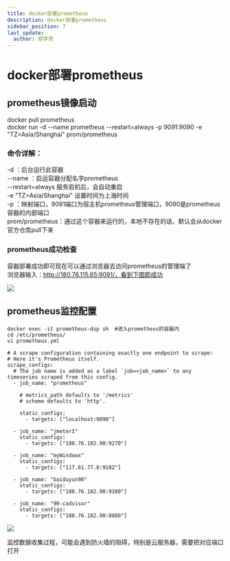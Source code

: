 ```yaml
---
title: docker部署prometheus
description: docker部署prometheus
sidebar_position: 7
last_update:
  author: 郑学贤
---
```


# docker部署prometheus

## prometheus镜像启动

  docker pull prometheus  
  docker run -d --name prometheus --restart=always -p 9091:9090 -e "TZ=Asia/Shanghai" prom/prometheus

### 命令详解：
-d ：后台运行此容器  
--name ：启运容器分配名字prometheus  
--restart=always 服务宕机后，会自动重启  
-e "TZ=Asia/Shanghai" 设置时间为上海时间  
-p ：映射端口，9091端口为宿主机prometheus管理端口，9090是prometheus容器的内部端口  
prom/prometheus：通过这个容器来运行的，本地不存在的话，默认会从docker官方仓库pull下来

### prometheus成功检查

容器部署成功即可现在可以通过浏览器去访问prometheus的管理端了  
浏览器输入：http://180.76.115.65:9091/，看到下图即成功

![](@site/static/img/test_img/2022-08-09-11-07-03.png)

## prometheus监控配置

```
docker exec -it prometheus-dsp sh  #进入prometheus的容器内
cd /etc/prometheus/
vi prometheus.yml

# A scrape configuration containing exactly one endpoint to scrape:
# Here it's Prometheus itself.
scrape_configs:
  # The job name is added as a label `job=<job_name>` to any timeseries scraped from this config.
  - job_name: "prometheus"

    # metrics_path defaults to '/metrics'
    # scheme defaults to 'http'.

    static_configs:
      - targets: ["localhost:9090"]

  - job_name: "jmeter1"                                                                       
    static_configs:             
      - targets: ["180.76.182.90:9270"]

  - job_name: "myWindowx"                                                                          
    static_configs:                      
      - targets: ["117.61.77.8:9182"]

  - job_name: "baiduyun90"                                                                       
    static_configs:                      
      - targets: ["180.76.182.90:9100"]

  - job_name: "90-cadvisor"               
    static_configs:                      
      - targets: ["180.76.182.90:8080"]

```
![](@site/static/img/test_img/2022-08-21-22-26-36.png)

监控数据收集过程，可能会遇到防火墙的阻碍，特别是云服务器，需要把对应端口打开
